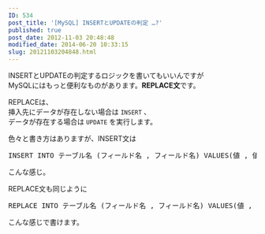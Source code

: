 ```yaml
---
ID: 534
post_title: '[MySQL] INSERTとUPDATEの判定 …?'
published: true
post_date: 2012-11-03 20:48:48
modified_date: 2014-06-20 10:33:15
slug: 20121103204848.html
---
```

<p>INSERTとUPDATEの判定するロジックを書いてもいいんですが<br />
MySQLにはもっと便利なものがあります。<strong>REPLACE文</strong>です。</p>
<p><!--more--></p>
<p>REPLACEは、<br />
挿入先にデータが存在しない場合は <code>INSERT</code> 、<br />
データが存在する場合は <code>UPDATE</code> を実行します。</p>
<p>色々と書き方はありますが、INSERT文は</p>
<pre class="prettyprint linenums lang-sql">INSERT INTO テーブル名 (フィールド名 , フィールド名) VALUES(値 , 値);</pre>
<p>こんな感じ。</p>
<p>REPLACE文も同じように</p>
<pre class="prettyprint linenums lang-sql">REPLACE INTO テーブル名 (フィールド名 , フィールド名) VALUES(値 , 値);</pre>
<p>こんな感じで書けます。</p>